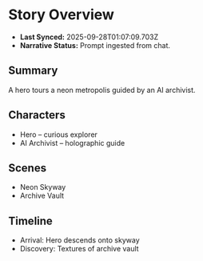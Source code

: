 # Story Overview

- **Last Synced:** 2025-09-28T01:07:09.703Z
- **Narrative Status:** Prompt ingested from chat.

## Summary
A hero tours a neon metropolis guided by an AI archivist.

## Characters
- Hero – curious explorer
- AI Archivist – holographic guide

## Scenes
- Neon Skyway
- Archive Vault

## Timeline
- Arrival: Hero descends onto skyway
- Discovery: Textures of archive vault
